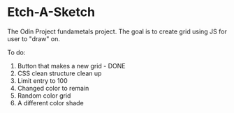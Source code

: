 # Etch-A-Sketch
The Odin Project fundametals project. The goal is to create grid using JS for user to "draw" on.


To do:
1. Button that makes a new grid - DONE 
2. CSS clean structure clean up
3. Limit entry to 100
4. Changed color to remain
5. Random color grid
6. A different color shade


